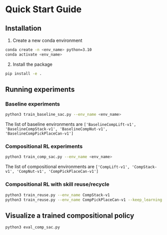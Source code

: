 # Quick Start Guide
## Installation
1. Create a new conda environment
```bash
conda create -n <env_name> python=3.10
conda activate <env_name>
```

2. Install the package
```bash
pip install -e .
```

## Running experiments
### Baseline experiments
```bash
python3 train_baseline_sac.py --env_name <env_name>
```
The list of baseline environments are `['BaselineCompLift-v1', 'BaselineCompStack-v1', 'BaselineCompNut-v1', 'BaselineCompPickPlaceCan-v1']`

### Compositional RL experiments
```bash
python3 train_comp_sac.py --env_name <env_name>
```
The list of compositional environments are `['CompLift-v1', 'CompStack-v1', 'CompNut-v1', 'CompPickPlaceCan-v1']`

### Compositional RL with skill reuse/recycle
```bash
python3 train_reuse.py --env_name CompStack-v1
python3 train_reuse.py --env_name CompPickPlaceCan-v1 --keep_learning
```

## Visualize a trained compositional policy
```bash
python3 eval_comp_sac.py
```
